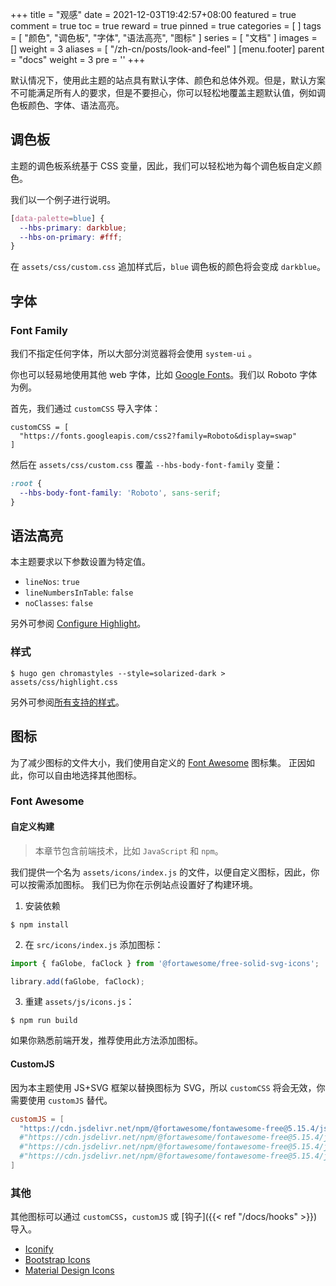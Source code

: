+++
title = "观感"
date = 2021-12-03T19:42:57+08:00
featured = true
comment = true
toc = true
reward = true
pinned = true
categories = [
]
tags = [
  "颜色",
  "调色板",
  "字体",
  "语法高亮",
  "图标"
]
series = [
  "文档"
]
images = []
weight = 3
aliases = [
  "/zh-cn/posts/look-and-feel"
]
[menu.footer]
  parent = "docs"
  weight = 3
  pre = '<i class="fas fa-fw fa-palette"></i>'
+++

默认情况下，使用此主题的站点具有默认字体、颜色和总体外观。但是，默认方案不可能满足所有人的要求，但是不要担心，你可以轻松地覆盖主题默认值，例如调色板颜色、字体、语法高亮。

<!--more-->

## 调色板

主题的调色板系统基于 CSS 变量，因此，我们可以轻松地为每个调色板自定义颜色。

我们以一个例子进行说明。

```CSS
[data-palette=blue] {
  --hbs-primary: darkblue;
  --hbs-on-primary: #fff;
}
```

在 `assets/css/custom.css` 追加样式后，`blue` 调色板的颜色将会变成 `darkblue`。

## 字体

### Font Family

我们不指定任何字体，所以大部分浏览器将会使用 `system-ui` 。

你也可以轻易地使用其他 web 字体，比如 [Google Fonts](https://fonts.google.com/)。我们以 Roboto 字体为例。

首先，我们通过 `customCSS` 导入字体：

```
customCSS = [
  "https://fonts.googleapis.com/css2?family=Roboto&display=swap"
]
```

然后在 `assets/css/custom.css` 覆盖 `--hbs-body-font-family` 变量：

```CSS
:root {
  --hbs-body-font-family: 'Roboto', sans-serif;
}
```

## 语法高亮

本主题要求以下参数设置为特定值。

- `lineNos`: `true`
- `lineNumbersInTable`: `false`
- `noClasses`: `false`

另外可参阅 [Configure Highlight](https://gohugo.io/getting-started/configuration-markup#highlight)。

### 样式

```shell
$ hugo gen chromastyles --style=solarized-dark > assets/css/highlight.css
```

另外可参阅[所有支持的样式](https://xyproto.github.io/splash/docs/all.html)。

## 图标

为了减少图标的文件大小，我们使用自定义的 [Font Awesome](https://fontawesome.com/) 图标集。
正因如此，你可以自由地选择其他图标。

### Font Awesome

#### 自定义构建

> 本章节包含前端技术，比如 `JavaScript` 和 `npm`。

我们提供一个名为 `assets/icons/index.js` 的文件，以便自定义图标，因此，你可以按需添加图标。
我们已为你在示例站点设置好了构建环境。

1. 安装依赖

```shell
$ npm install
```

2. 在 `src/icons/index.js` 添加图标：

```js
import { faGlobe, faClock } from '@fortawesome/free-solid-svg-icons';

library.add(faGlobe, faClock);
```

3. 重建 `assets/js/icons.js`：

```shell
$ npm run build
```

如果你熟悉前端开发，推荐使用此方法添加图标。

#### CustomJS

因为本主题使用 JS+SVG 框架以替换图标为 SVG，所以 `customCSS` 将会无效，你需要使用 `customJS` 替代。

```toml
customJS = [
  "https://cdn.jsdelivr.net/npm/@fortawesome/fontawesome-free@5.15.4/js/solid.min.js" # Import solid icons.
  #"https://cdn.jsdelivr.net/npm/@fortawesome/fontawesome-free@5.15.4/js/regular.min.js" # Import regular icons.
  #"https://cdn.jsdelivr.net/npm/@fortawesome/fontawesome-free@5.15.4/js/brands.min.js" # Import brand icons.
  #"https://cdn.jsdelivr.net/npm/@fortawesome/fontawesome-free@5.15.4/js/all.min.js" # Import the full icon set.
]
```

### 其他

其他图标可以通过 `customCSS`，`customJS` 或 [钩子]({{< ref "/docs/hooks" >}}) 导入。

- [Iconify](https://iconify.design/)
- [Bootstrap Icons](https://icons.getbootstrap.com/)
- [Material Design Icons](https://materialdesignicons.com/)
